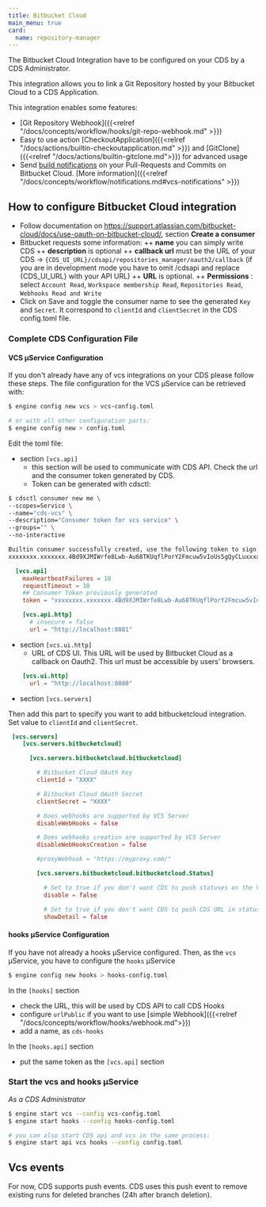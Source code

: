 ```yaml
---
title: Bitbucket Cloud
main_menu: true
card: 
  name: repository-manager
---
```


The Bitbucket Cloud Integration have to be configured on your CDS by a CDS Administrator.

This integration allows you to link a Git Repository hosted by your Bitbucket Cloud
to a CDS Application.

This integration enables some features:

 - [Git Repository Webhook]({{<relref "/docs/concepts/workflow/hooks/git-repo-webhook.md" >}})
 - Easy to use action [CheckoutApplication]({{<relref "/docs/actions/builtin-checkoutapplication.md" >}}) and [GitClone]({{<relref "/docs/actions/builtin-gitclone.md">}}) for advanced usage
 - Send [build notifications](https://confluence.atlassian.com/bitbucket/check-build-status-in-a-pull-request-945541505.html) on your Pull-Requests and Commits on Bitbucket Cloud. [More information]({{<relref "/docs/concepts/workflow/notifications.md#vcs-notifications" >}})

## How to configure Bitbucket Cloud integration

+ Follow documentation on https://support.atlassian.com/bitbucket-cloud/docs/use-oauth-on-bitbucket-cloud/, section **Create a consumer**
+ Bitbucket requests some information:
++ **name** you can simply write CDS
++ **description** is optional
++ **callback url** must be the URL of your CDS -> `{CDS_UI_URL}/cdsapi/repositories_manager/oauth2/callback` (if you are in development mode you have to omit /cdsapi and replace {CDS_UI_URL} with your API URL)
++ **URL** is optional.
++ **Permissions** : select `Account Read`, `Workspace membership Read`, `Repositories Read`, `Webhooks Read and Write`
+ Click on Save and toggle the consumer name to see the generated `Key` and `Secret`. It correspond to `clientId` and `clientSecret` in the CDS config.toml file.

### Complete CDS Configuration File

#### VCS µService Configuration

If you don't already have any of vcs integrations on your CDS please follow these steps. The file configuration for the VCS µService can be retrieved with:

```bash
$ engine config new vcs > vcs-config.toml

# or with all other configuration parts:
$ engine config new > config.toml
```

Edit the toml file:

- section `[vcs.api]`
  - this section will be used to communicate with CDS API. Check the url and the consumer token generated by CDS.
  - Token can be generated with cdsctl:

```bash
$ cdsctl consumer new me \
--scopes=Service \
--name="cds-vcs" \
--description="Consumer token for vcs service" \
--groups="" \
--no-interactive

Builtin consumer successfully created, use the following token to sign in:
xxxxxxxx.xxxxxxx.4Bd9XJMIWrfe8Lwb-Au68TKUqflPorY2Fmcuw5vIoUs5gQyCLuxxxxxxxxxxxxxx
```

```toml
  [vcs.api]
    maxHeartbeatFailures = 10
    requestTimeout = 10
    ## Consumer Token previously generated
    token = "xxxxxxxx.xxxxxxx.4Bd9XJMIWrfe8Lwb-Au68TKUqflPorY2Fmcuw5vIoUs5gQyCLuxxxxxxxxxxxxxx"

    [vcs.api.http]
      # insecure = false
      url = "http://localhost:8081"
```

- section `[vcs.ui.http]`
  - URL of CDS UI. This URL will be used by Bitbucket Cloud as a callback on Oauth2. This url must be accessible by users' browsers.
  
```toml
    [vcs.ui.http]
      url = "http://localhost:8080"
```

- section `[vcs.servers]`

Then add this part to specify you want to add bitbucketcloud integration. Set value to `clientId` and `clientSecret`.

```toml
 [vcs.servers]
    [vcs.servers.bitbucketcloud]

      [vcs.servers.bitbucketcloud.bitbucketcloud]

        # Bitbucket Cloud OAuth Key
        clientId = "XXXX"

        # Bitbucket Cloud OAuth Secret
        clientSecret = "XXXX"

        # Does webhooks are supported by VCS Server
        disableWebHooks = false

        # Does webhooks creation are supported by VCS Server
        disableWebHooksCreation = false

        #proxyWebhook = "https://myproxy.com/"

        [vcs.servers.bitbucketcloud.bitbucketcloud.Status]

          # Set to true if you don't want CDS to push statuses on the VCS server
          disable = false

          # Set to true if you don't want CDS to push CDS URL in statuses on the VCS server
          showDetail = false
```

#### hooks µService Configuration

If you have not already a hooks µService configured. Then, as the `vcs` µService, you have to configure the `hooks` µService

```bash
$ engine config new hooks > hooks-config.toml
```

In the `[hooks]` section

- check the URL, this will be used by CDS API to call CDS Hooks
- configure `urlPublic` if you want to use [simple Webhook]({{<relref "/docs/concepts/workflow/hooks/webhook.md">}})
- add a name, as `cds-hooks`

In the `[hooks.api]` section

- put the same token as the `[vcs.api]` section


### Start the vcs and hooks µService

*As a CDS Administrator* 

```bash
$ engine start vcs --config vcs-config.toml
$ engine start hooks --config hooks-config.toml

# you can also start CDS api and vcs in the same process:
$ engine start api vcs hooks --config config.toml
```

## Vcs events

For now, CDS supports push events. CDS uses this push event to remove existing runs for deleted branches (24h after branch deletion).
